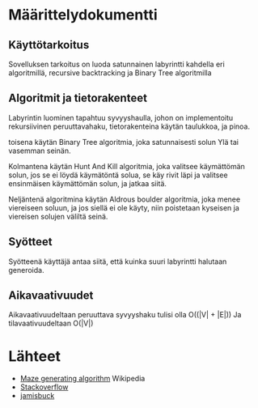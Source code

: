 # Määrittelydokumentti


## Käyttötarkoitus
Sovelluksen tarkoitus on luoda satunnainen labyrintti kahdella eri algoritmillä, recursive backtracking ja Binary Tree algoritmilla

## Algoritmit ja tietorakenteet
Labyrintin luominen tapahtuu syvyyshaulla, johon on implementoitu  rekursiivinen peruuttavahaku, tietorakenteina käytän taulukkoa, ja pinoa.

toisena käytän Binary Tree algoritmia, joka satunnaisesti solun Ylä tai vasemman seinän.

Kolmantena käytän Hunt And Kill  algoritmia, joka valitsee käymättömän solun, jos se ei löydä käymätöntä solua, se käy rivit läpi ja valitsee ensinmäisen käymättömän solun, ja jatkaa siitä.

Neljäntenä algoritmina käytän Aldrous boulder algoritmia, joka menee viereiseen soluun, ja jos siellä ei ole käyty, niin poistetaan kyseisen ja viereisen solujen väliltä seinä.

## Syötteet
Syötteenä käyttäjä antaa siitä, että kuinka suuri labyrintti halutaan generoida.

## Aikavaativuudet
Aikavaativuudeltaan peruuttava syvyyshaku tulisi olla  O((|V| + |E|))
Ja tilavaativuudeltaan O(|V|)

# Lähteet



* [Maze generating algorithm](https://en.m.wikipedia.org/wiki/Maze_generation_algorithm) Wikipedia
* [Stackoverflow](https://stackoverflow.com/questions/38502/whats-a-good-algorithm-to-generate-a-maze)
* [jamisbuck](http://weblog.jamisbuck.org/)

